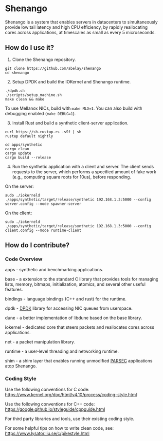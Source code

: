 # Shenango

Shenango is a system that enables servers in datacenters to
simultaneously provide low tail latency and high CPU efficiency, by
rapidly reallocating cores across applications, at timescales as small
as every 5 microseconds.

## How do I use it?

1) Clone the Shenango repository.

```
git clone https://github.com/abelay/shenango
cd shenango
```

2) Setup DPDK and build the IOKernel and Shenango runtime.

```
./dpdk.sh
./scripts/setup_machine.sh
make clean && make
```

To use Mellanox NICs, build with `make MLX=1`. You can also build with
debugging enabled (`make DEBUG=1`).

3) Install Rust and build a synthetic client-server application.

```
curl https://sh.rustup.rs -sSf | sh
rustup default nightly
```
```
cd apps/synthetic
cargo clean
cargo update
cargo build --release
```

4) Run the synthetic application with a client and server. The client
sends requests to the server, which performs a specified amount of
fake work (e.g., computing square roots for 10us), before responding.

On the server:
```
sudo ./iokerneld
./apps/synthetic/target/release/synthetic 192.168.1.3:5000 --config server.config --mode spawner-server
```

On the client:
```
sudo ./iokerneld
./apps/synthetic/target/release/synthetic 192.168.1.3:5000 --config client.config --mode runtime-client
```

## How do I contribute?

### Code Overview

apps - synthetic and benchmarking applications.

base - a extension to the standard C library that provides tools for managing
lists, memory, bitmaps, initialization, atomics, and several other useful
features.

bindings - language bindings (C++ and rust) for the runtime.

dpdk - [DPDK](https://www.dpdk.org/) library for accessing NIC queues
from userspace.

dune - a better implementation of libdune based on the base library.

iokernel - dedicated core that steers packets and reallocates cores
across applications.

net - a packet manipulation library.

runtime - a user-level threading and networking runtime.

shim - a shim layer that enables running unmodified
[PARSEC](http://parsec.cs.princeton.edu/) applications atop Shenango.


### Coding Style

Use the following conventions for C code:
https://www.kernel.org/doc/html/v4.10/process/coding-style.html

Use the following conventions for C++ code:
https://google.github.io/styleguide/cppguide.html

For third party libraries and tools, use their existing coding style.

For some helpful tips on how to write clean code, see:
https://www.lysator.liu.se/c/pikestyle.html
